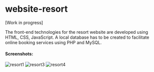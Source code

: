 # website-resort
[Work in progress]

The front-end technologies for the resort website are developed using HTML, CSS, JavaScript. A local database has to be created to facilitate online booking services using PHP and MySQL.

#### Screenshots:
![resort1](https://user-images.githubusercontent.com/38681469/47602662-9be27e80-d9ff-11e8-906b-6273e77f69ad.jpg)
![resort3](https://user-images.githubusercontent.com/38681469/47602663-9c7b1500-d9ff-11e8-8cc5-8b58f3e8f024.png)
![resort4](https://user-images.githubusercontent.com/38681469/47602664-9c7b1500-d9ff-11e8-992d-25aa19a48ac3.png)

